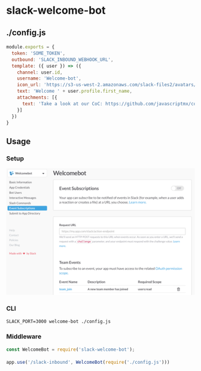 # slack-welcome-bot

## ./config.js

```javascript
module.exports = {
  token: 'SOME_TOKEN',
  outbound: 'SLACK_INBOUND_WEBHOOK_URL',
  template: ({ user }) => ({
    channel: user.id,
    username: 'Welcome-bot',
    icon_url: 'https://s3-us-west-2.amazonaws.com/slack-files2/avatars/2015-05-12/4870580147_ea2e1e558d8f997901d2_88.jpg',
    text: 'Welcome ' + user.profile.first_name,
    attachments: [{
      text: 'Take a look at our CoC: https://github.com/javascriptmx/codigo-de-conducta'    
    }]
  })
}
```


## Usage

### Setup

![By setting up your event subscriptions in slack](https://github.com/unRob/slack-welcome-bot/raw/master/slack-setup.png)


### CLI

```shell
SLACK_PORT=3000 welcome-bot ./config.js
```

### Middleware

```javascript
const WelcomeBot = require('slack-welcome-bot');

app.use('/slack-inbound', WelcomeBot(require('./config.js')))
```